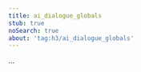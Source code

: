 ```yaml
---
title: ai_dialogue_globals
stub: true
noSearch: true
about: 'tag:h3/ai_dialogue_globals'
---
```

  ...
  